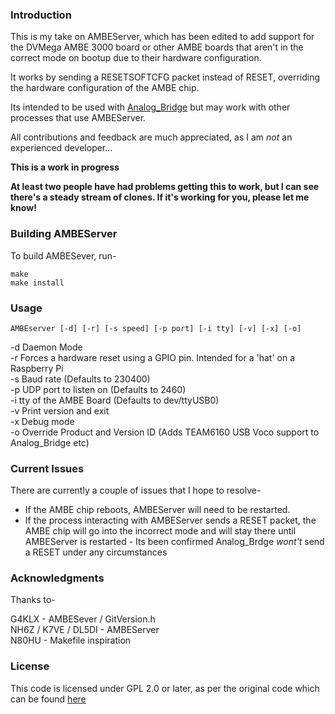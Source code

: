 ### Introduction

This is my take on AMBEServer, which has been edited to add support for the DVMega AMBE 3000 board or other AMBE boards that aren't in the correct mode on bootup due to their hardware configuration.

It works by sending a RESETSOFTCFG packet instead of RESET, overriding the hardware configuration of the AMBE chip.

Its intended to be used with [Analog_Bridge](https://github.com/DVSwitch/Analog_Bridge) but may work with other processes that use AMBEServer.

All contributions and feedback are much appreciated, as I am *not* an experienced developer...

**This is a work in progress**

**At least two people have had problems getting this to work, but I can see there's a steady stream of clones. If it's working for you, please let me know!**

### Building AMBEServer

To build AMBESever, run-

```
make
make install
```

### Usage

```
AMBEserver [-d] [-r] [-s speed] [-p port] [-i tty] [-v] [-x] [-o]
```

-d Daemon Mode  
-r Forces a hardware reset using a GPIO pin. Intended for a 'hat' on a Raspberry Pi  
-s Baud rate (Defaults to 230400)  
-p UDP port to listen on (Defaults to 2460)  
-i tty of the AMBE Board (Defaults to dev/ttyUSB0)  
-v Print version and exit  
-x Debug mode  
-o Override Product and Version ID (Adds TEAM6160 USB Voco support to Analog_Bridge etc)

### Current Issues

There are currently a couple of issues that I hope to resolve-

* If the AMBE chip reboots, AMBEServer will need to be restarted.
* If the process interacting with AMBEServer sends a RESET packet, the AMBE chip will go into the incorrect mode and will stay there until AMBEServer is restarted - Its been confirmed Analog_Brdge *wont't* send a RESET under any circumstances

### Acknowledgments

Thanks to-

G4KLX - AMBESever / GitVersion.h   
NH6Z / K7VE / DL5DI - AMBEServer  
N80HU - Makefile inspiration  

### License

This code is licensed under GPL 2.0 or later, as per the original code which can be found [here](https://github.com/dl5di/OpenDV)
